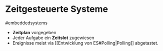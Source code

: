 # Zeitgesteuerte Systeme
#embeddedsystems 

* **Zeitplan** vorgegeben
* Jeder Aufgabe ein **Zeitslot** zugewiesen
* Ereignisse meist via [[Entwicklung von ES#Polling|Polling]] abgetastet.
